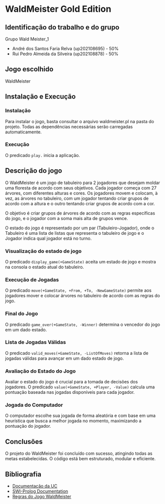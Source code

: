 # WaldMeister Gold Edition

## Identificação do trabalho e do grupo

Grupo Wald Meister_1

- André dos Santos Faria Relva (up202108695) - 50%
- Rui Pedro Almeida da Silveira (up202108878) - 50%

## Jogo escolhido

WaldMeister

## Instalação e Execução

### Instalação

Para instalar o jogo, basta consultar o arquivo waldmeister.pl na pasta do projeto. Todas as dependências necessárias serão carregadas automaticamente.

### Execução

O predicado `play.` inicia a aplicação.

## Descrição do jogo

O WaldMeister é um jogo de tabuleiro para 2 jogadores que desejam moldar uma floresta de acordo com seus objetivos. Cada jogador começa com 27 árvores, com diferentes alturas e cores. Os jogadores movem e colocam, à vez, as árvores no tabuleiro, com um jogador tentando criar grupos de acordo com a altura e o outro tentando criar grupos de acordo com a cor.

O objetivo é criar grupos de árvores de acordo com as regras específicas do jogo, e o jogador com a soma mais alta de grupos vence.

O estado do jogo é representado por um par (Tabuleiro-Jogador), onde o Tabuleiro é uma lista de listas que representa o tabuleiro de jogo e o Jogador indica qual jogador está no turno.

### Visualização do estado de jogo

O predicado `display_game(+GameState)` aceita um estado de jogo e mostra na consola o estado atual do tabuleiro.

### Execução de Jogadas

O predicado `move(+GameState, +From, +To, -NewGameState)` permite aos jogadores mover e colocar árvores no tabuleiro de acordo com as regras do jogo.

### Final do Jogo

O predicado `game_over(+GameState, -Winner)` determina o vencedor do jogo em um dado estado.

### Lista de Jogadas Válidas

O predicado `valid_moves(+GameState, -ListOfMoves)` retorna a lista de jogadas válidas para avançar em um dado estado de jogo.

### Avaliação do Estado do Jogo

Avaliar o estado do jogo é crucial para a tomada de decisões dos jogadores. O predicado `value(+GameState, +Player, -Value)` calcula uma pontuação baseada nas jogadas disponíveis para cada jogador.

### Jogada do Computador

O computador escolhe sua jogada de forma aleatória e com base em uma heurística que busca a melhor jogada no momento, maximizando a pontuação do jogador.

## Conclusões

O projeto do WaldMeister foi concluído com sucesso, atingindo todas as metas estabelecidas. O código está bem estruturado, modular e eficiente.

## Bibliografia

- [Documentação da UC](https://sigarra.up.pt/feup/pt/ucurr_geral.ficha_uc_view?pv_ocorrencia_id=520329)
- [SWI-Prolog Documentation](https://www.swi-prolog.org/)
- [Regras do Jogo WaldMeister](https://boardgamegeek.com/boardgame/371135/waldmeister)

